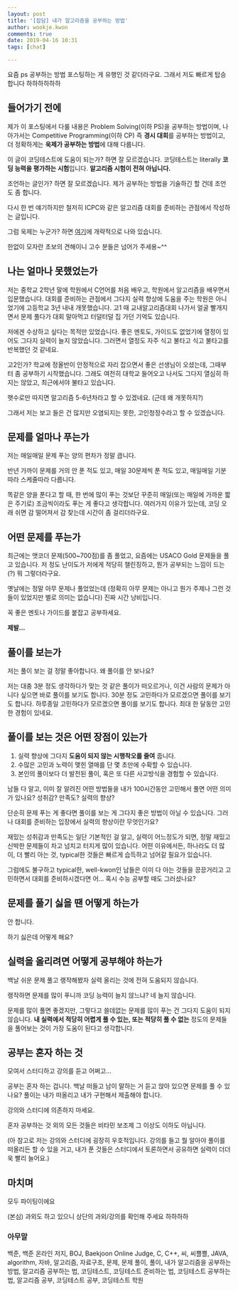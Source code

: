 ```yaml
---
layout: post
title: '[잡담] 내가 알고리즘을 공부하는 방법'
author: wookje.kwon
comments: true
date: 2019-04-16 10:31
tags: [chat]

---
```


요즘 ps 공부하는 방법 포스팅하는 게 유행인 것 같더라구요. 그래서 저도 빠르게 탑승합니다 하하하하하하

## 들어가기 전에

제가 이 포스팅에서 다룰 내용은 Problem Solving(이하 PS)을 공부하는 방법이며, 나아가서는 Competitive Programming(이하 CP) 즉 **경시 대회**를 공부하는 방법이고, 더 정확하게는 **욱제가 공부하는 방법**에 대해 다룹니다.

이 글이 코딩테스트에 도움이 되는가? 하면 잘 모르겠습니다. 코딩테스트는 literally **코딩 능력을 평가하는 시험**입니다. **알고리즘 시험이 전혀 아닙니다.**

조언하는 글인가? 하면 잘 모르겠습니다. 제가 공부하는 방법을 기술하긴 할 건데 조언도 좀 합니다.

다시 한 번 얘기하지만 철저히 ICPC와 같은 알고리즘 대회를 준비하는 관점에서 작성하는 글입니다.

그럼 욱제는 누군가? 하면 [여기](http://wookje.dance/whoami/)에 개략적으로 나와 있습니다.

한없이 모자란 초보의 견해이니 고수 분들은 넘어가 주세용~^^

## 나는 얼마나 못했었는가

저는 중학교 2학년 말에 학원에서 C언어를 처음 배우고, 학원에서 알고리즘을 배우면서 입문했습니다. 대회를 준비하는 관점에서 그다지 실력 향상에 도움을 주는 학원은 아니었기에 고등학교 3년 내내 개못했습니다. 고1 때 교내알고리즘대회 나가서 얼굴 빨개지면서 문제 풀다가 대회 말아먹고 터덜터덜 집 가던 기억도 있습니다.

저에겐 수상하고 싶다는 목적만 있었습니다. 좋은 멘토도, 가이드도 없었기에 열정이 있어도 그다지 실력이 늘지 않았습니다. 그러면서 열정도 자주 식고 불타고 식고 불타고를 반복했던 것 같네요.

고2인가? 학교에 정올반이 안정적으로 자리 잡으면서 좋은 선생님이 오셨는데, 그때부터 좀 공부하기 시작했습니다. 그래도 여전히 대학교 들어오고 나서도 그다지 열심히 하지는 않았고, 최근에서야 불타고 있습니다.

햇수로만 따지면 알고리즘 5-6년차라고 할 수 있겠네요. (근데 왜 개못하지?)

그래서 저는 보고 들은 건 많지만 오염되지는 못한, 고인청정수라고 할 수 있겠습니다.

## 문제를 얼마나 푸는가

저는 매일매일 문제 푸는 양의 편차가 정말 큽니다.

반년 가까이 문제를 거의 안 푼 적도 있고, 매일 30문제씩 푼 적도 있고, 매일매일 기분따라 스케줄따라 다릅니다.

똑같은 양을 푼다고 할 때, 한 번에 많이 푸는 것보단 꾸준히 매일(또는 매일에 가까운 짧은 주기로) 조금씩이라도 푸는 게 좋다고 생각합니다. 여러가지 이유가 있는데, 코딩 오래 쉬면 감 떨어져서 감 찾는데 시간이 좀 걸리더라구요.

## 어떤 문제를 푸는가

최근에는 앳코더 문제(500~700점)를 좀 풀었고, 요즘에는 USACO Gold 문제들을 풀고 있습니다. 저 정도 난이도가 저에게 적당히 챌린징하고, 뭔가 공부되는 느낌이 드는 (?) 뭐 그렇더라구요.

옛날에는 정말 아무 문제나 풀었었는데 (정확히 아무 문제는 아니고 뭔가 주제나 그런 것들이 있었지만 별로 의미는 없습니다) 진짜 시간 낭비입니다.

꼭 좋은 멘토나 가이드를 붙잡고 공부하세요.

**제발...**

## 풀이를 보는가

저는 풀이 보는 걸 정말 좋아합니다. 왜 풀이를 안 보나요?

저는 대충 3분 정도 생각하다가 맞는 것 같은 풀이가 떠오르거나, 이건 사람의 문제가 아니다 싶으면 바로 풀이를 보기도 합니다. 30분 정도 고민하다가 모르겠으면 풀이를 보기도 합니다. 하루종일 고민하다가 모르겠으면 풀이를 보기도 합니다. 최대 한 달동안 고민한 경험이 있네요.

## 풀이를 보는 것은 어떤 장점이 있는가

1. 실력 향상에 그다지 **도움이 되지 않는 시행착오를 줄여** 줍니다.
2. 수많은 고민과 노력이 맺힌 열매를 단 몇 초만에 수확할 수 있습니다.
3. 본인의 풀이보다 더 발전된 풀이, 혹은 또 다른 사고방식을 경험할 수 있습니다.

남들 다 알고, 이미 잘 알려진 어떤 방법들을 내가 100시간동안 고민해서 풀면 어떤 의미가 있나요? 성취감? 만족도? 실력의 향상?

단순히 문제 푸는 게 좋다면 풀이를 보는 게 그다지 좋은 방법이 아닐 수 있습니다. 그러나 대회를 준비하는 입장에서 실력의 향상이란 무엇인가요?

재밌는 성취감과 만족도는 일단 기본적인 걸 알고, 실력이 어느정도가 되면, 정말 재밌고 신박한 문제들이 차고 넘치고 터지게 많이 있습니다. 어떤 이유에서든, 하나라도 더 많이, 더 빨리 아는 것, typical한 것들은 빠르게 습득하고 넘어갈 필요가 있습니다.

그럼에도 불구하고 typical한, well-kwon인 남들은 이미 다 아는 것들을 끙끙거리고 고민하면서 대회를 준비하시겠다면 어... 혹시 수능 공부할 때도 그러셨나요?

## 문제를 풀기 싫을 땐 어떻게 하는가

안 합니다.

하기 싫은데 어떻게 해요?

## 실력을 올리려면 어떻게 공부해야 하는가

백날 쉬운 문제 풀고 랭작해봤자 실력 올리는 것에 전혀 도움되지 않습니다.

랭작하면 문제를 많이 푸니까 코딩 능력이 늘지 않느냐? 네 늘지 않습니다.

문제를 많이 풀면 좋겠지만, 그렇다고 쓸데없는 문제를 많이 푸는 건 그다지 도움이 되지 않습니다. **내 실력에서 적당히 어렵게 풀 수 있는, 또는 적당히 풀 수 없는** 정도의 문제들을 풀어보는 것이 가장 도움이 된다고 생각합니다.

## 공부는 혼자 하는 것

모여서 스터디하고 강의를 듣고 어쩌고...

공부는 혼자 하는 겁니다. 백날 떠들고 남이 말하는 거 듣고 앉아 있으면 문제를 풀 수 있나요? 풀이는 내가 떠올리고 내가 구현해서 제출해야 합니다.

강의와 스터디에 의존하지 마세요.

혼자 공부하는 것 외의 모든 것들은 비타민 보조제 그 이상도 이하도 아닙니다.

(아 참고로 저는 강의와 스터디에 굉장히 우호적입니다. 강의를 들고 뭘 알아야 풀이를 떠올리든 할 수 있을 거고, 내가 푼 것들은 스터디에서 토론하면서 공유하면 실력이 더더욱 빨리 늘어요.)

## 마치며

모두 파이팅이에요

(본심) 과외도 하고 있으니 상단의 과외/강의를 확인해 주세요 하하하하

### 아무말  
백준, 백준 온라인 저지, BOJ, Baekjoon Online Judge, C, C++, 씨, 씨쁠쁠, JAVA, algorithm, 자바, 알고리즘, 자료구조, 문제, 문제 풀이, 풀이, 내가 알고리즘을 공부하는 방법, 알고리즘 공부하는 법, 코딩테스트, 코딩테스트 준비하는 법, 코딩테스트 공부하는 법, 알고리즘 공부, 코딩테스트 공부, 코딩테스트 학원
